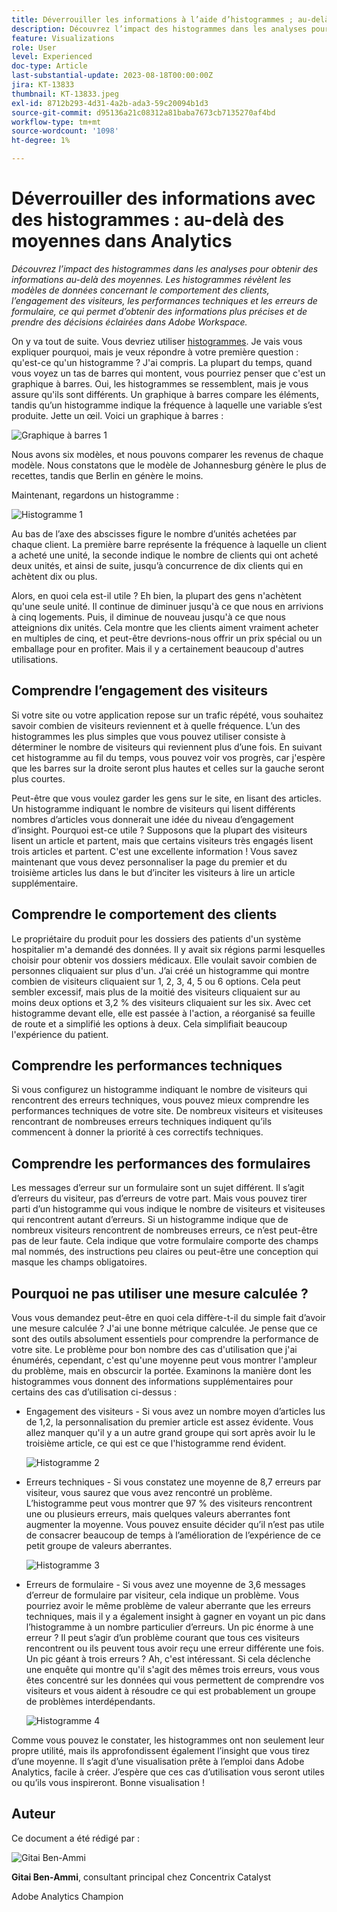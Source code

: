 ```yaml
---
title: Déverrouiller les informations à l’aide d’histogrammes ; au-delà des moyennes dans Analytics
description: Découvrez l’impact des histogrammes dans les analyses pour obtenir des informations au-delà des moyennes.
feature: Visualizations
role: User
level: Experienced
doc-type: Article
last-substantial-update: 2023-08-18T00:00:00Z
jira: KT-13833
thumbnail: KT-13833.jpeg
exl-id: 8712b293-4d31-4a2b-ada3-59c20094b1d3
source-git-commit: d95136a21c08312a81baba7673cb7135270af4bd
workflow-type: tm+mt
source-wordcount: '1098'
ht-degree: 1%

---
```


# Déverrouiller des informations avec des histogrammes : au-delà des moyennes dans Analytics

_Découvrez l’impact des histogrammes dans les analyses pour obtenir des informations au-delà des moyennes. Les histogrammes révèlent les modèles de données concernant le comportement des clients, l’engagement des visiteurs, les performances techniques et les erreurs de formulaire, ce qui permet d’obtenir des informations plus précises et de prendre des décisions éclairées dans Adobe Workspace._

On y va tout de suite. Vous devriez utiliser [histogrammes](https://experienceleague.adobe.com/docs/analytics/analyze/analysis-workspace/visualizations/histogram.html?lang=fr). Je vais vous expliquer pourquoi, mais je veux répondre à votre première question : qu&#39;est-ce qu&#39;un histogramme ? J&#39;ai compris. La plupart du temps, quand vous voyez un tas de barres qui montent, vous pourriez penser que c&#39;est un graphique à barres. Oui, les histogrammes se ressemblent, mais je vous assure qu&#39;ils sont différents. Un graphique à barres compare les éléments, tandis qu’un histogramme indique la fréquence à laquelle une variable s’est produite. Jette un œil. Voici un graphique à barres :

![Graphique à barres 1](assets/bar-chart-1.png)

Nous avons six modèles, et nous pouvons comparer les revenus de chaque modèle. Nous constatons que le modèle de Johannesburg génère le plus de recettes, tandis que Berlin en génère le moins.

Maintenant, regardons un histogramme :

![Histogramme 1](assets/histogram-1.png)

Au bas de l’axe des abscisses figure le nombre d’unités achetées par chaque client. La première barre représente la fréquence à laquelle un client a acheté une unité, la seconde indique le nombre de clients qui ont acheté deux unités, et ainsi de suite, jusqu’à concurrence de dix clients qui en achètent dix ou plus.

Alors, en quoi cela est-il utile ? Eh bien, la plupart des gens n&#39;achètent qu&#39;une seule unité. Il continue de diminuer jusqu&#39;à ce que nous en arrivions à cinq logements. Puis, il diminue de nouveau jusqu&#39;à ce que nous atteignions dix unités. Cela montre que les clients aiment vraiment acheter en multiples de cinq, et peut-être devrions-nous offrir un prix spécial ou un emballage pour en profiter. Mais il y a certainement beaucoup d&#39;autres utilisations.

## Comprendre l’engagement des visiteurs

Si votre site ou votre application repose sur un trafic répété, vous souhaitez savoir combien de visiteurs reviennent et à quelle fréquence. L’un des histogrammes les plus simples que vous pouvez utiliser consiste à déterminer le nombre de visiteurs qui reviennent plus d’une fois. En suivant cet histogramme au fil du temps, vous pouvez voir vos progrès, car j&#39;espère que les barres sur la droite seront plus hautes et celles sur la gauche seront plus courtes.

Peut-être que vous voulez garder les gens sur le site, en lisant des articles. Un histogramme indiquant le nombre de visiteurs qui lisent différents nombres d’articles vous donnerait une idée du niveau d’engagement d’insight. Pourquoi est-ce utile ? Supposons que la plupart des visiteurs lisent un article et partent, mais que certains visiteurs très engagés lisent trois articles et partent. C&#39;est une excellente information ! Vous savez maintenant que vous devez personnaliser la page du premier et du troisième articles lus dans le but d’inciter les visiteurs à lire un article supplémentaire.

## Comprendre le comportement des clients

Le propriétaire du produit pour les dossiers des patients d&#39;un système hospitalier m&#39;a demandé des données. Il y avait six régions parmi lesquelles choisir pour obtenir vos dossiers médicaux. Elle voulait savoir combien de personnes cliquaient sur plus d&#39;un. J’ai créé un histogramme qui montre combien de visiteurs cliquaient sur 1, 2, 3, 4, 5 ou 6 options. Cela peut sembler excessif, mais plus de la moitié des visiteurs cliquaient sur au moins deux options et 3,2 % des visiteurs cliquaient sur les six. Avec cet histogramme devant elle, elle est passée à l&#39;action, a réorganisé sa feuille de route et a simplifié les options à deux. Cela simplifiait beaucoup l&#39;expérience du patient.

## Comprendre les performances techniques

Si vous configurez un histogramme indiquant le nombre de visiteurs qui rencontrent des erreurs techniques, vous pouvez mieux comprendre les performances techniques de votre site. De nombreux visiteurs et visiteuses rencontrant de nombreuses erreurs techniques indiquent qu’ils commencent à donner la priorité à ces correctifs techniques.

## Comprendre les performances des formulaires

Les messages d’erreur sur un formulaire sont un sujet différent. Il s’agit d’erreurs du visiteur, pas d’erreurs de votre part. Mais vous pouvez tirer parti d’un histogramme qui vous indique le nombre de visiteurs et visiteuses qui rencontrent autant d’erreurs. Si un histogramme indique que de nombreux visiteurs rencontrent de nombreuses erreurs, ce n’est peut-être pas de leur faute. Cela indique que votre formulaire comporte des champs mal nommés, des instructions peu claires ou peut-être une conception qui masque les champs obligatoires.

## Pourquoi ne pas utiliser une mesure calculée ?

Vous vous demandez peut-être en quoi cela diffère-t-il du simple fait d’avoir une mesure calculée ? J&#39;ai une bonne métrique calculée. Je pense que ce sont des outils absolument essentiels pour comprendre la performance de votre site. Le problème pour bon nombre des cas d&#39;utilisation que j&#39;ai énumérés, cependant, c&#39;est qu&#39;une moyenne peut vous montrer l&#39;ampleur du problème, mais en obscurcir la portée. Examinons la manière dont les histogrammes vous donnent des informations supplémentaires pour certains des cas d’utilisation ci-dessus :

- Engagement des visiteurs - Si vous avez un nombre moyen d’articles lus de 1,2, la personnalisation du premier article est assez évidente. Vous allez manquer qu&#39;il y a un autre grand groupe qui sort après avoir lu le troisième article, ce qui est ce que l&#39;histogramme rend évident.

  ![Histogramme 2](assets/histogram-2.png)

- Erreurs techniques - Si vous constatez une moyenne de 8,7 erreurs par visiteur, vous saurez que vous avez rencontré un problème. L’histogramme peut vous montrer que 97 % des visiteurs rencontrent une ou plusieurs erreurs, mais quelques valeurs aberrantes font augmenter la moyenne. Vous pouvez ensuite décider qu’il n’est pas utile de consacrer beaucoup de temps à l’amélioration de l’expérience de ce petit groupe de valeurs aberrantes.

  ![Histogramme 3](assets/histogram-3.png)

- Erreurs de formulaire - Si vous avez une moyenne de 3,6 messages d’erreur de formulaire par visiteur, cela indique un problème. Vous pourriez avoir le même problème de valeur aberrante que les erreurs techniques, mais il y a également insight à gagner en voyant un pic dans l’histogramme à un nombre particulier d’erreurs. Un pic énorme à une erreur ? Il peut s’agir d’un problème courant que tous ces visiteurs rencontrent ou ils peuvent tous avoir reçu une erreur différente une fois. Un pic géant à trois erreurs ? Ah, c&#39;est intéressant. Si cela déclenche une enquête qui montre qu&#39;il s&#39;agit des mêmes trois erreurs, vous vous êtes concentré sur les données qui vous permettent de comprendre vos visiteurs et vous aident à résoudre ce qui est probablement un groupe de problèmes interdépendants.

  ![Histogramme 4](assets/histogram-4.png)

Comme vous pouvez le constater, les histogrammes ont non seulement leur propre utilité, mais ils approfondissent également l’insight que vous tirez d’une moyenne. Il s’agit d’une visualisation prête à l’emploi dans Adobe Analytics, facile à créer. J’espère que ces cas d’utilisation vous seront utiles ou qu’ils vous inspireront. Bonne visualisation !

## Auteur

Ce document a été rédigé par :

![Gitai Ben-Ammi](assets/gitai-headshot.png)

**Gitai Ben-Ammi**, consultant principal chez Concentrix Catalyst

Adobe Analytics Champion

